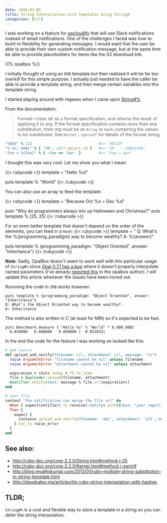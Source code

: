 ```yaml
---
date: 2016-02-05
title: String Interpolation with Templates Using String#
categories: [til]
---
```

I was working on a feature for [upcloudify](https://github.com/parasquid/upcloudify) that will use Slack notifications instead of email notifications. One of the challenges I faced was how to build-in flexibility for generating messages. I would want that the user be able to provide their own custom notification message, but at the same time be able to provide placeholders for items like the S3 download link.
<!--more-->
{{% opalbox %}}

I initially thought of using an `ERB` template but then realized it will be far too overkill for this simple purpose. I actually just needed to have the caller be able to provide a template string, and then merge certain variables into this template string.

I started playing around with regexes when I came upon [String#%](http://ruby-doc.org/core-2.2.0/String.html#method-i-25)

From the documentation:

> Format—Uses _str_ as a format specification, and returns the result of applying it to _arg_. If the format specification contains more than one substitution, then _arg_ must be an `Array` or `Hash` containing the values to be substituted. See `Kernel::sprintf` for details of the format string.

```ruby
"%05d" % 123                              #=> "00123"
"%-5s: %08x" % [ "ID", self.object_id ]   #=> "ID   : 200e14d6"
"foo = %{foo}" % { :foo => 'bar' }        #=> "foo = bar"
```

I thought this was very cool. Let me show you what I mean:

{{< rubycode >}}
template = "Hello %s!"

puts template % "World"
{{< /rubycode >}}

You can also use an array to feed the template:

{{< rubycode >}}
template = "Because Oct %o = Dec %d"

puts "Why do programmers always mix up Halloween and Christmas?"
puts template % [25, 25]
{{< /rubycode >}}

For an even better template that doesn't depend on the order of the elements, you can feed in a `Hash`:
{{< rubycode >}}
template = "
Q: What's the %{programming_paradigm} way to become wealthy?
A: %{answer}"

puts template % {programming_paradigm: "Object Oriented", answer: "Inheritance"}
{{< /rubycode >}}

**Note:** Sadly, OpalBox doesn't seem to work well with this particular usage of `String#%` since [Opal 0.7.1 has a bug](https://github.com/opal/opal/issues/678) where it doesn't properly interpolate named parameters (I've already [reported this](https://github.com/Angelmmiguel/opalbox-jquery/issues/3) to the opalbox author). I will update this article whenever the issues have been ironed out.

Runnning the code in `IRB` works however:
```
puts template % {programming_paradigm: "Object Oriented", answer: "Inheritance"}
Q: What's the Object Oriented way to become wealthy?
A: Inheritance
```

The method is also written in C (at least for MRI) so it's expected to be fast.
```
puts Benchmark.measure { "Hello %s" % "World" * 6_000_000}
  0.010000   0.040000   0.050000 (  0.051013)
```

In the end the code for the feature I was working on looked like this:

```ruby
# gem source
def upload_and_notify(filename: nil, attachment: nil, message: "%s")
  raise ArgumentError "filename cannot be nil" unless filename
  raise ArgumentError "attachment cannot be nil" unless attachment

  expiration = (Date.today + 7).to_time
  file = @uploader.upload(filename, attachment)
  @notifier.notify(text: message % file.url(expiration))
end

# spec file
context "the notification can merge the file url" do
  When { expect(notifier).to receive(:notify).with({text: "your report <filename link>"}) }
  Then {
    expect {
      instance.upload_and_notify(filename: 'abc', attachment: '123', message: "your report <%s>")
    }.not_to raise_error
  }
end
```

## See also:
* http://ruby-doc.org/core-2.2.0/String.html#method-i-25
* http://ruby-doc.org/core-2.2.0/Kernel.html#method-i-sprintf
* http://blog.revathskumar.com/2013/01/ruby-multiple-string-substitution-in-string-template.html
* http://davebaker.me/articles/tip-ruby-string-interpolation-with-hashes

## TLDR;
`String#%` is a cool and flexible way to store a template in a string so you can defer the string interpolation.
